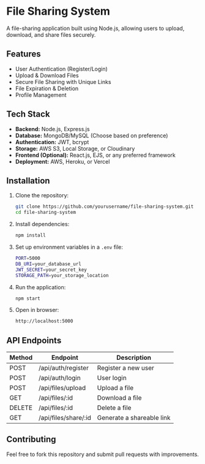 # File Sharing System

A file-sharing application built using Node.js, allowing users to upload, download, and share files securely.

## Features
- User Authentication (Register/Login)
- Upload & Download Files
- Secure File Sharing with Unique Links
- File Expiration & Deletion
- Profile Management

## Tech Stack
- **Backend:** Node.js, Express.js
- **Database:** MongoDB/MySQL (Choose based on preference)
- **Authentication:** JWT, bcrypt
- **Storage:** AWS S3, Local Storage, or Cloudinary
- **Frontend (Optional):** React.js, EJS, or any preferred framework
- **Deployment:** AWS, Heroku, or Vercel

## Installation

1. Clone the repository:
   ```sh
   git clone https://github.com/yourusername/file-sharing-system.git
   cd file-sharing-system
   ```
2. Install dependencies:
   ```sh
   npm install
   ```
3. Set up environment variables in a `.env` file:
   ```sh
   PORT=5000
   DB_URI=your_database_url
   JWT_SECRET=your_secret_key
   STORAGE_PATH=your_storage_location
   ```
4. Run the application:
   ```sh
   npm start
   ```
5. Open in browser:
   ```sh
   http://localhost:5000
   ```

## API Endpoints
| Method | Endpoint | Description |
|--------|---------|-------------|
| POST | /api/auth/register | Register a new user |
| POST | /api/auth/login | User login |
| POST | /api/files/upload | Upload a file |
| GET | /api/files/:id | Download a file |
| DELETE | /api/files/:id | Delete a file |
| GET | /api/files/share/:id | Generate a shareable link |

## Contributing
Feel free to fork this repository and submit pull requests with improvements.



